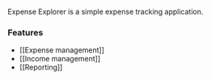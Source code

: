 Expense Explorer is a simple expense tracking application.

### Features
- [[Expense management]]
- [[Income management]]
- [[Reporting]]